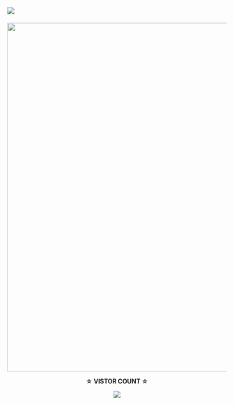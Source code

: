 <img src="https://readme-typing-svg.herokuapp.com/?lines=Hey+%F0%9F%91%8B,I%27m+this•Hacker☆.....;Nice+to+see+you....!&size=25"> 

</h1>
<h4 align="center">

<img width="800px" src="https://user-images.githubusercontent.com/116461/76165260-c6c00500-6112-11ea-9cda-0a6cb9b72e8f.gif" />

 ☆ <b>VISTOR COUNT ☆

  <img src="https://profile-counter.glitch.me/N1ght420/count.svg" />
